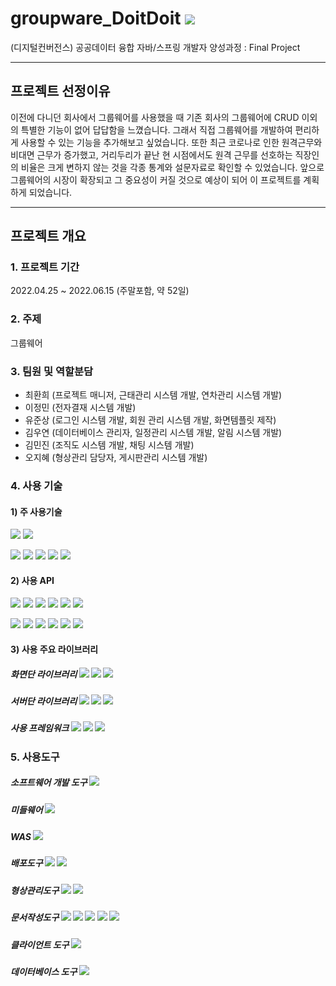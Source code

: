 # groupware_DoitDoit <a href="https://hits.seeyoufarm.com"><img src="https://hits.seeyoufarm.com/api/count/incr/badge.svg?url=https%3A%2F%2Fgithub.com%2Fohohoh555%2Fgroupware_DoitDoit&count_bg=%2379C83D&title_bg=%23555555&icon=&icon_color=%23E7E7E7&title=hits&edge_flat=false"/></a>

(디지털컨버전스) 공공데이터 융합 자바/스프링 개발자 양성과정 : Final Project 

------------
## 프로젝트 선정이유 
 이전에 다니던 회사에서 그룹웨어를 사용했을 때 기존 회사의 그룹웨어에 CRUD 이외의 특별한 기능이 없어 답답함을 느꼈습니다. 그래서 직접 그룹웨어를 개발하여 편리하게 사용할 수 있는 기능을 추가해보고 싶었습니다. 
  또한 최근 코로나로 인한 원격근무와 비대면 근무가 증가했고, 거리두리가 끝난 현 시점에서도 원격 근무를 선호하는 직장인의 비율은 크게 변하지 않는 것을 각종 통계와 설문자료로 확인할 수 있었습니다.  앞으로 그룹웨어의 시장이 확장되고 그  중요성이 커질 것으로 예상이 되어 이 프로젝트를 계획하게 되었습니다. 
 
 ------------
## 프로젝트 개요
### 1. 프로젝트 기간 
2022.04.25 ~ 2022.06.15 (주말포함, 약 52일) 

### 2. 주제 
그룹웨어 

### 3. 팀원 및 역할분담 
   -  최환희 (프로젝트 매니저, 근태관리 시스템 개발,  연차관리 시스템 개발) 
   -  이정민 (전자결재 시스템 개발)
   -  유준상 (로그인 시스템 개발, 회원 관리 시스템 개발, 화면템플릿 제작)
   -  김우연 (데이터베이스 관리자, 일정관리 시스템 개발, 알림 시스템 개발)
   -  김민진 (조직도 시스템 개발, 채팅 시스템 개발)
   -  오지혜 (형상관리 담당자, 게시판관리 시스템 개발) 

### 4. 사용 기술
#### 1) 주 사용기술 
<img src="https://img.shields.io/badge/Spring Framework 4.3.25 REALSE-6DB33F?style=flat&logo=Spring&logoColor=white">
<img src="https://img.shields.io/badge/SpringFramework Security 4.2.3.REALESE-6DB33F?style=flat&logo=Spring Security&logoColor=white">

<img src="https://img.shields.io/badge/MyBatis-D6180B?style=flat&logo=Douban Read&logoColor=white"> <img src="https://img.shields.io/badge/JAVA-FFDD00?style=flat&logo=Buy Me A Coffee&logoColor=white"> <img src="https://img.shields.io/badge/jQuery-0769AD?style=flate&logo=jQuery&logoColor=white"> <img src="https://img.shields.io/badge/JSON-000000?style=flate&logo=JSON&logoColor=white"> <img src="https://img.shields.io/badge/AJAX-F78C40?style=flate&logo=OpenID&logoColor=white"> 


#### 2) 사용 API
<img src="https://img.shields.io/badge/WebSocket-07C160?style=flat&logo=WeChat&logoColor=white"> <img src="https://img.shields.io/badge/STOMP-FF4785?style=flat&logo=Storybook&logoColor=white"> <img src="https://img.shields.io/badge/jsTree-39E09B?style=flat&logo=Gumtree&logoColor=white"> <img src="https://img.shields.io/badge/CoolSMS-1A73E8?style=flat&logo=Google Messages&logoColor=white"> <img src="https://img.shields.io/badge/FullCalendar-4285F4?style=flat&logo=Google Calendar&logoColor=white"> <img src="https://img.shields.io/badge/DateTimePicker-FFD400?style=flat&logo=TV Time&logoColor=white"> 

<img src="https://img.shields.io/badge/html2pdf-8CA1AF?style=flat&logo=Read the Docs&logoColor=white">  <img src="https://img.shields.io/badge/Signature Pad-000000?style=flat&logo=Spring&logoColor=white"> <img src="https://img.shields.io/badge/Elasticsearch-005571?style=flat&logo=Elasticsearch&logoColor=white"> <img src="https://img.shields.io/badge/Datatables-FAFAFA?style=flat&logo=Telegraph&logoColor=white"> <img src="https://img.shields.io/badge/CKEditor 4-0287D0?style=flat&logo=CKEditor 4&logoColor=white"> <img src="https://img.shields.io/badge/HTML Drag and Drop API-E34F26?style=flat&logo=HTML5&logoColor=white"> 

#### 3) 사용 주요 라이브러리
##### 화면단 라이브러리 <img src="https://img.shields.io/badge/jQuery-0769AD?style=flate&logo=jQuery&logoColor=white"> <img src="https://img.shields.io/badge/Bootstrap-7952B3?style=flat&logo=Bootstrap&logoColor=white"> <img src="https://img.shields.io/badge/JavaScript-F7DF1E?style=flat&logo=JavaScript&logoColor=white">
##### 서버단 라이브러리 <img src="https://img.shields.io/badge/Gson-000000?style=flat&logo=JSON&logoColor=white"> <img src="https://img.shields.io/badge/Jsoup-343A40?style=flat&logo=Forestry&logoColor=white"> <img src="https://img.shields.io/badge/Simple Json-000000?style=flate&logo=JSON&logoColor=white">
#####  사용 프레임워크 <img src="https://img.shields.io/badge/Spring-6DB33F?style=flat&logo=Spring&logoColor=white"> <img src="https://img.shields.io/badge/STOMP-FF4785?style=flat&logo=Storybook&logoColor=white"> <img src="https://img.shields.io/badge/MyBatis-D6180B?style=flat&logo=Douban Read&logoColor=white">

### 5. 사용도구 
##### 소프트웨어 개발 도구 <img src="https://img.shields.io/badge/Eclipse-2C2255?style=flat&logo=Eclipse IDE&logoColor=white">
##### 미들웨어 <img src="https://img.shields.io/badge/Oracle Express Edition 11g-F80000?style=flat&logo=Oracle&logoColor=white">
##### WAS <img src="https://img.shields.io/badge/Apache Tomcat-F8DC75?style=flat&logo=Apache Tomcat&logoColor=white">
##### 배포도구 <img src="https://img.shields.io/badge/Maven-FFAD00?style=flat&logo=FamPay&logoColor=white"> <img src="https://img.shields.io/badge/Jenkins-D24939?style=flat&logo=Jenkins&logoColor=white">
##### 형상관리도구 <img src="https://img.shields.io/badge/Git-F05032?style=flat&logo=Git&logoColor=white"> <img src="https://img.shields.io/badge/GitHub-181717?style=flat&logo=GitHub&logoColor=white">
##### 문서작성도구 <img src="https://img.shields.io/badge/Notion-000000?style=flat&logo=Notion&logoColor=white"> <img src="https://img.shields.io/badge/Microsoft PowerPoint-B7472A?style=flat&logo=Microsoft PowerPoint&logoColor=white"> <img src="https://img.shields.io/badge/Microsoft Word-2B579A?style=flat&logo=Microsoft Word&logoColor=white"> <img src="https://img.shields.io/badge/eDrawMax-00FE00?style=flat&logo=Etsy&logoColor=white"> <img src="https://img.shields.io/badge/ERDCloud-3CAFCE?style=flat&logo=Moleculer&logoColor=white">
##### 클라이언트 도구 <img src="https://img.shields.io/badge/Google Chrome-4285F4?style=flat&logo=Google Chrome&logoColor=white">
##### 데이터베이스 도구 <img src="https://img.shields.io/badge/DBeaver-509EE3?style=flat&logo=Metabase&logoColor=white">








